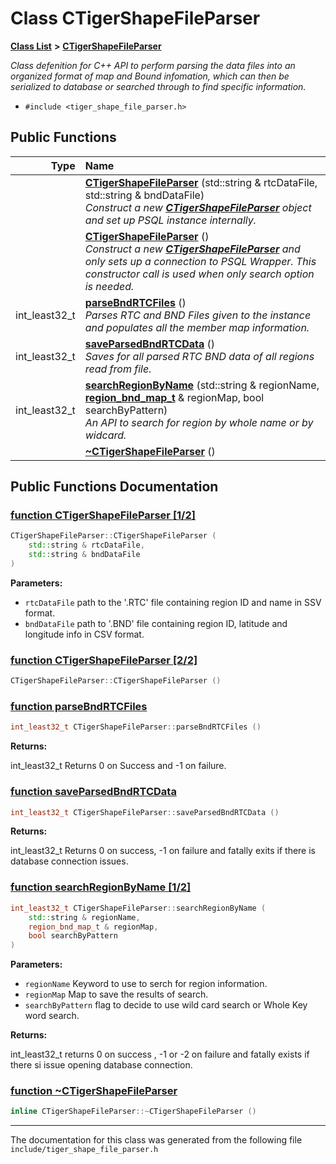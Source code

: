 
# Class CTigerShapeFileParser


[**Class List**](../README.md) **>** [**CTigerShapeFileParser**](class_c_tiger_shape_file_parser.md)



_Class defenition for C++ API to perform parsing the data files into an organized format of map and Bound infomation, which can then be serialized to database or searched through to find specific information._ 

* `#include <tiger_shape_file_parser.h>`















## Public Functions

| Type | Name |
| ---: | :--- |
|   | [**CTigerShapeFileParser**](class_c_tiger_shape_file_parser.md#function-ctigershapefileparser-1-2) (std::string & rtcDataFile, std::string & bndDataFile) <br>_Construct a new_ [_**CTigerShapeFileParser**_](class_c_tiger_shape_file_parser.md) _object and set up PSQL instance internally._ |
|   | [**CTigerShapeFileParser**](class_c_tiger_shape_file_parser.md#function-ctigershapefileparser-2-2) () <br>_Construct a new_ [_**CTigerShapeFileParser**_](class_c_tiger_shape_file_parser.md) _and only sets up a connection to PSQL Wrapper. This constructor call is used when only search option is needed._ |
|  int\_least32\_t | [**parseBndRTCFiles**](class_c_tiger_shape_file_parser.md#function-parsebndrtcfiles) () <br>_Parses RTC and BND Files given to the instance and populates all the member map information._  |
|  int\_least32\_t | [**saveParsedBndRTCData**](class_c_tiger_shape_file_parser.md#function-saveparsedbndrtcdata) () <br>_Saves for all parsed RTC BND data of all regions read from file._  |
|  int\_least32\_t | [**searchRegionByName**](class_c_tiger_shape_file_parser.md#function-searchregionbyname-1-2) (std::string & regionName, [**region\_bnd\_map\_t**](tiger__shape__file__parser_8h.md#typedef-region-bnd-map-t) & regionMap, bool searchByPattern) <br>_An API to search for region by whole name or by widcard._  |
|   | [**~CTigerShapeFileParser**](class_c_tiger_shape_file_parser.md#function-ctigershapefileparser) () <br> |








## Public Functions Documentation


### <a href="#function-ctigershapefileparser-1-2" id="function-ctigershapefileparser-1-2">function CTigerShapeFileParser [1/2]</a>


```cpp
CTigerShapeFileParser::CTigerShapeFileParser (
    std::string & rtcDataFile,
    std::string & bndDataFile
) 
```




**Parameters:**


* `rtcDataFile` path to the '.RTC' file containing region ID and name in SSV format. 
* `bndDataFile` path to '.BND' file containing region ID, latitude and longitude info in CSV format. 



        

### <a href="#function-ctigershapefileparser-2-2" id="function-ctigershapefileparser-2-2">function CTigerShapeFileParser [2/2]</a>


```cpp
CTigerShapeFileParser::CTigerShapeFileParser () 
```



### <a href="#function-parsebndrtcfiles" id="function-parsebndrtcfiles">function parseBndRTCFiles </a>


```cpp
int_least32_t CTigerShapeFileParser::parseBndRTCFiles () 
```




**Returns:**

int\_least32\_t Returns 0 on Success and -1 on failure. 




        

### <a href="#function-saveparsedbndrtcdata" id="function-saveparsedbndrtcdata">function saveParsedBndRTCData </a>


```cpp
int_least32_t CTigerShapeFileParser::saveParsedBndRTCData () 
```




**Returns:**

int\_least32\_t Returns 0 on success, -1 on failure and fatally exits if there is database connection issues. 




        

### <a href="#function-searchregionbyname-1-2" id="function-searchregionbyname-1-2">function searchRegionByName [1/2]</a>


```cpp
int_least32_t CTigerShapeFileParser::searchRegionByName (
    std::string & regionName,
    region_bnd_map_t & regionMap,
    bool searchByPattern
) 
```




**Parameters:**


* `regionName` Keyword to use to serch for region information. 
* `regionMap` Map to save the results of search. 
* `searchByPattern` flag to decide to use wild card search or Whole Key word search. 



**Returns:**

int\_least32\_t returns 0 on success , -1 or -2 on failure and fatally exists if there si issue opening database connection. 




        

### <a href="#function-ctigershapefileparser" id="function-ctigershapefileparser">function ~CTigerShapeFileParser </a>


```cpp
inline CTigerShapeFileParser::~CTigerShapeFileParser () 
```



------------------------------
The documentation for this class was generated from the following file `include/tiger_shape_file_parser.h`